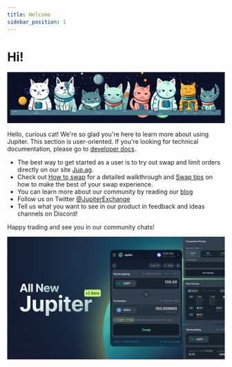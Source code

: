 ```yaml
---
title: Welcome
sidebar_position: 1
---
```


# Hi!

![Cats](./cat_banner.png)

Hello, curious cat! We're so glad you're here to learn more about using Jupiter. 
This section is user-oriented. If you're looking for technical documentation, please go to [developer docs](/docs).

- The best way to get started as a user is to try out swap and limit orders directly on our site [Jup.ag](https://jup.ag).
- Check out [How to swap](./swap) for a detailed walkthrough and [Swap tips](./swap-tips) on how to make the best of your swap experience.
- You can learn more about our community by reading our [blog](/blog)
- Follow us on Twitter [@JupiterExchange](https://twitter.com/JupiterExchange) 
- Tell us what you want to see in our product in feedback and ideas channels on Discord! 

Happy trading and see you in our community chats!

![Jupv2](../static/img/jup_v2.jpeg)
 

